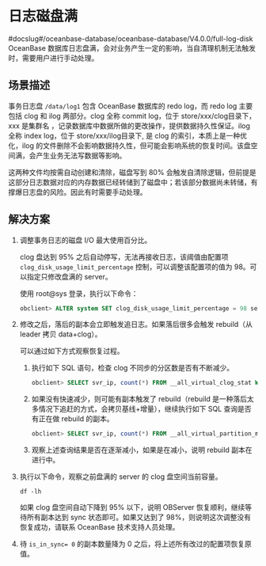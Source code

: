 日志磁盘满 
==========================
#docslug#/oceanbase-database/oceanbase-database/V4.0.0/full-log-disk
OceanBase 数据库日志盘满，会对业务产生一定的影响，当自清理机制无法触发时，需要用户进行手动处理。

场景描述 
-------------------------

事务日志盘 `/data/log1` 包含 OceanBase 数据库的 redo log，而 redo log 主要包括 clog 和 ilog 两部分。clog 全称 commit log，位于 store/xxx/clog目录下，xxx 是集群名 ，记录数据库中数据所做的更改操作，提供数据持久性保证。ilog 全称 index log，位于 store/xxx/ilog目录下, 是 clog 的索引，本质上是一种优化，ilog 的文件删除不会影响数据持久性，但可能会影响系统的恢复时间。该盘空间满，会产生业务无法写数据等影响。

这两种文件均按需自动创建和清除，磁盘写到 80% 会触发自清除逻辑，但前提是这部分日志数据对应的内存数据已经转储到了磁盘中；若该部分数据尚未转储，有撑爆日志盘的风险。因此有时需要手动处理。

解决方案 
-------------------------

1. 调整事务日志的磁盘 I/O 最大使用百分比。

   clog 盘达到 95% 之后自动停写，无法再接收日志，该阈值由配置项 `clog_disk_usage_limit_percentage` 控制，可以调整该配置项的值为 98。可以指定只修改盘满的 server。

   使用 root@sys 登录，执行以下命令：

   ```sql
   obclient> ALTER system SET clog_disk_usage_limit_percentage = 98 server ='[ip地址]:2882';
   ```

   

2. 修改之后，落后的副本会立即触发追日志。如果落后很多会触发 rebuild（从 leader 拷贝 data+clog）。

   可以通过如下方式观察恢复过程。
   1. 执行如下 SQL 语句，检查 clog 不同步的分区数是否有不断减少。

      ```sql
      obclient> SELECT svr_ip, count(*) FROM __all_virtual_clog_stat WHERE is_offline = 0 and is_in_sync = 0 group by 1; 
      ```

      
   
   2. 如果没有快速减少，则可能有副本触发了 rebuild（rebuild 是一种落后太多情况下追赶的方式，会拷贝基线+增量），继续执行如下 SQL 查询是否有正在做 rebuild 的副本。

      ```sql
      obclient> SELECT svr_ip, count(*) FROM __all_virtual_partition_migration_status WHERE action != 'END' group by 1;
      ```

      
   
   3. 观察上述查询结果是否在逐渐减小，如果是在减小，说明 rebuild 副本在进行中。

      
   

   

3. 执行以下命令，观察之前盘满的 server 的 clog 盘空间当前容量。

   ```shell
   df -lh
   ```

   

   如果 clog 盘空间自动下降到 95% 以下，说明 OBServer 恢复顺利，继续等待所有副本达到 sync 状态即可。如果又达到了 98%，则说明这次调整没有恢复成功，请联系 OceanBase 技术支持人员处理。
   

4. 待 `is_in_sync= 0` 的副本数量降为 0 之后，将上述所有改过的配置项恢复原值。

   




